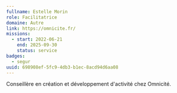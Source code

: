 ```yaml
---
fullname: Estelle Morin
role: Facilitatrice
domaine: Autre
link: https://omnicite.fr/
missions:
  - start: 2022-06-21
    end: 2025-09-30
    status: service
badges:
  - segur
uuid: 698908ef-5fc9-4db3-b1ec-8acd94d6aa08
---
```

Conseillère en création et développement d'activité chez Omnicité.
